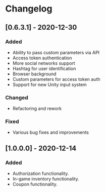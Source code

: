 # Changelog
## [0.6.3.1] - 2020-12-30
### Added
- Ability to pass custom parameters via API
- Access token authentication
- More social networks support
- Hashtag for user identification
- Browser background
- Custom parameters for access token auth
- Support for new Unity input system

### Changed
- Refactoring and rework

### Fixed
- Various bug fixes and improvements

## [1.0.0.0] - 2020-12-14 

### Added 
- Authorization functionality.
- In-game inventory functionality.
- Coupon functionality.

